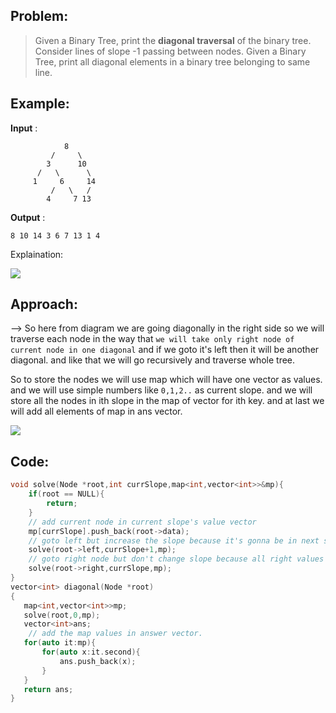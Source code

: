 ## Problem:

> Given a Binary Tree, print the **diagonal traversal** of the binary tree.
> Consider lines of slope -1 passing between nodes. Given a Binary Tree, print all diagonal elements in a binary tree belonging to same line.

## Example:

**Input** :

```
            8
         /     \
        3      10
      /   \      \
     1     6     14
         /   \   /
        4     7 13
```

**Output** :

```
8 10 14 3 6 7 13 1 4
```

Explaination:

![](../GFG/Attachments/Pasted%20image%2020220706140122.png)

## Approach:

--> So here from diagram we are going diagonally in the right side so we will traverse each node in the way that `we will take only right node of current node in one diagonal` and if we goto it's left then it will be another diagonal. and like that we will go recursively and traverse whole tree.

So to store the nodes we will use map which will have one vector as values. and we will use simple numbers like `0,1,2..` as current slope. and we will store all the nodes in ith slope in the map of vector for ith key. and at last we will add all elements of map in ans vector.

![](../GFG/Attachments/Pasted%20image%2020220706145121.png)

## Code:

```cpp
void solve(Node *root,int currSlope,map<int,vector<int>>&mp){
    if(root == NULL){
        return;
    }
	// add current node in current slope's value vector
    mp[currSlope].push_back(root->data);
	// goto left but increase the slope because it's gonna be in next slope
    solve(root->left,currSlope+1,mp);
	// goto right node but don't change slope because all right values are in same slope
    solve(root->right,currSlope,mp);
}
vector<int> diagonal(Node *root)
{
   map<int,vector<int>>mp;
   solve(root,0,mp);
   vector<int>ans;
	// add the map values in answer vector.
   for(auto it:mp){
       for(auto x:it.second){
           ans.push_back(x);
       }
   }
   return ans;
}
```